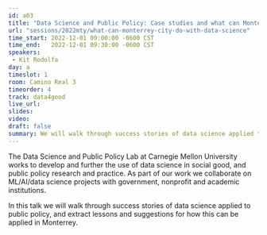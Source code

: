 ```yaml
---
id: a03
title: "Data Science and Public Policy: Case studies and what can Monterrey do?"
url: "sessions/2022mty/what-can-monterrey-city-do-with-data-science"
time_start: 2022-12-01 09:00:00 -0600 CST
time_end:   2022-12-01 09:30:00 -0600 CST
speakers:
 - Kit Rodolfa
day: a
timeslot: 1
room: Camino Real 3
timeorder: 4
track: data4good
live_url: 
slides: 
video: 
draft: false
summary: We will walk through success stories of data science applied to public policy, and extract lessons and suggestions for how this can be applied in Monterrey.
---
```


The Data Science and Public Policy Lab at Carnegie Mellon University works to develop and further the use of data science in social good, and public policy research and practice. As part of our work we collaborate on ML/AI/data science projects with government, nonprofit and academic institutions.

In this talk we will walk through success stories of data science applied to public policy, and extract lessons and suggestions for how this can be applied in Monterrey.